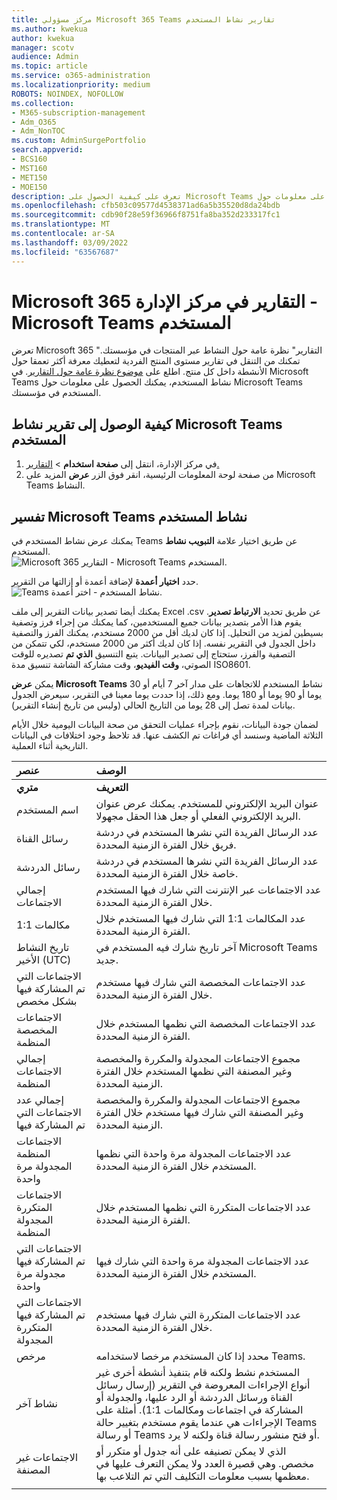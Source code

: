 ```yaml
---
title: مركز مسؤولي Microsoft 365 Teams تقارير نشاط المستخدم
ms.author: kwekua
author: kwekua
manager: scotv
audience: Admin
ms.topic: article
ms.service: o365-administration
ms.localizationpriority: medium
ROBOTS: NOINDEX, NOFOLLOW
ms.collection:
- M365-subscription-management
- Adm_O365
- Adm_NonTOC
ms.custom: AdminSurgePortfolio
search.appverid:
- BCS160
- MST160
- MET150
- MOE150
description: تعرف على كيفية الحصول على Microsoft Teams نشاط المستخدم والحصول على معلومات حول Teams المستخدم في مؤسستك.
ms.openlocfilehash: cfb503c09577d4538371ad6a5b35520d8da24bdb
ms.sourcegitcommit: cdb90f28e59f36966f8751fa8ba352d233317fc1
ms.translationtype: MT
ms.contentlocale: ar-SA
ms.lasthandoff: 03/09/2022
ms.locfileid: "63567687"
---
```

# <a name="microsoft-365-reports-in-the-admin-center---microsoft-teams-user-activity"></a>Microsoft 365 التقارير في مركز الإدارة - Microsoft Teams المستخدم

تعرض Microsoft 365 "التقارير" نظرة عامة حول النشاط عبر المنتجات في مؤسستك. تمكنك من التنقل في تقارير مستوى المنتج الفردية لتعطيك معرفة أكثر تعمقا حول الأنشطة داخل كل منتج. اطلع على [موضوع نظرة عامة حول التقارير](activity-reports.md). في Microsoft Teams نشاط المستخدم، يمكنك الحصول على معلومات حول Microsoft Teams المستخدم في مؤسستك.
 
## <a name="how-to-get-to-the-microsoft-teams-user-activity-report"></a>كيفية الوصول إلى تقرير نشاط Microsoft Teams المستخدم

1. في مركز الإدارة، انتقل إلى **صفحة استخدام** \> <a href="https://go.microsoft.com/fwlink/p/?linkid=2074756" target="_blank">التقارير.</a>
2. من صفحة لوحة المعلومات الرئيسية، انقر فوق الزر **عرض** المزيد على Microsoft Teams النشاط.

## <a name="interpret-the-microsoft-teams-user-activity-report"></a>تفسير Microsoft Teams نشاط المستخدم

يمكنك عرض نشاط المستخدم في Teams عن طريق اختيار علامة **التبويب نشاط** المستخدم. <br/>![Microsoft 365 التقارير - Microsoft Teams المستخدم.](../../media/1011877f-3cf0-4417-9447-91d0b2312aab.png)

حدد **اختيار أعمدة** لإضافة أعمدة أو إزالتها من التقرير.  <br/> ![Teams نشاط المستخدم - اختر أعمدة.](../../media/6d3c013e-2c5e-4d66-bb41-998aa4bd1c20.png)

يمكنك أيضا تصدير بيانات التقرير إلى ملف Excel .csv عن طريق تحديد **الارتباط تصدير**. يقوم هذا الأمر بتصدير بيانات جميع المستخدمين، كما يمكنك من إجراء فرز وتصفية بسيطين لمزيد من التحليل. إذا كان لديك أقل من 2000 مستخدم، يمكنك الفرز والتصفية داخل الجدول في التقرير نفسه. إذا كان لديك أكثر من 2000 مستخدم، لكي تتمكن من التصفية والفرز، ستحتاج إلى تصدير البيانات. يتبع التنسيق **الذي تم** تصديره للوقت الصوتي، **وقت الفيديو**، وقت مشاركة الشاشة تنسيق مدة ISO8601.

يمكن **عرض Microsoft Teams** نشاط المستخدم للاتجاهات على مدار آخر 7 أيام أو 30 يوما أو 90 يوما أو 180 يوما. ومع ذلك، إذا حددت يوما معينا في التقرير، سيعرض الجدول بيانات لمدة تصل إلى 28 يوما من التاريخ الحالي (وليس من تاريخ إنشاء التقرير).

لضمان جودة البيانات، نقوم بإجراء عمليات التحقق من صحة البيانات اليومية خلال الأيام الثلاثة الماضية وسنسد أي فراغات تم الكشف عنها. قد تلاحظ وجود اختلافات في البيانات التاريخية أثناء العملية.

|عنصر|الوصف|
|:-----|:-----|
|**متري**|**التعريف**|
|اسم المستخدم  <br/> |عنوان البريد الإلكتروني للمستخدم. يمكنك عرض عنوان البريد الإلكتروني الفعلي أو جعل هذا الحقل مجهولا.   <br/> |
|رسائل القناة   <br/> |عدد الرسائل الفريدة التي نشرها المستخدم في دردشة فريق خلال الفترة الزمنية المحددة.  <br/> |
|رسائل الدردشة   <br/> |عدد الرسائل الفريدة التي نشرها المستخدم في دردشة خاصة خلال الفترة الزمنية المحددة.  <br/> |
|إجمالي الاجتماعات   <br/> |عدد الاجتماعات عبر الإنترنت التي شارك فيها المستخدم خلال الفترة الزمنية المحددة.  <br/> |
|1:1 مكالمات   <br/> | عدد المكالمات 1:1 التي شارك فيها المستخدم خلال الفترة الزمنية المحددة.  <br/> |
|تاريخ النشاط الأخير (UTC)  <br/> |آخر تاريخ شارك فيه المستخدم في Microsoft Teams جديد.<br/> |
|الاجتماعات التي تم المشاركة فيها بشكل مخصص   <br/> | عدد الاجتماعات المخصصة التي شارك فيها مستخدم خلال الفترة الزمنية المحددة.  <br/> |
|الاجتماعات المخصصة المنظمة <br/> |عدد الاجتماعات المخصصة التي نظمها المستخدم خلال الفترة الزمنية المحددة. <br/>|
|إجمالي الاجتماعات المنظمة  <br/> |مجموع الاجتماعات المجدولة والمكررة والمخصصة وغير المصنفة التي نظمها المستخدم خلال الفترة الزمنية المحددة.  <br/> |
|إجمالي عدد الاجتماعات التي تم المشاركة فيها  <br/> |مجموع الاجتماعات المجدولة والمكررة والمخصصة وغير المصنفة التي شارك فيها مستخدم خلال الفترة الزمنية المحددة.  <br/> |
|الاجتماعات المنظمة المجدولة مرة واحدة  <br/> |عدد الاجتماعات المجدولة مرة واحدة التي نظمها المستخدم خلال الفترة الزمنية المحددة.  <br/> |
|الاجتماعات المتكررة المجدولة المنظمة  <br/> |عدد الاجتماعات المتكررة التي نظمها المستخدم خلال الفترة الزمنية المحددة.  <br/> |
|الاجتماعات التي تم المشاركة فيها مجدولة مرة واحدة  <br/> |عدد الاجتماعات المجدولة مرة واحدة التي شارك فيها المستخدم خلال الفترة الزمنية المحددة.  <br/> |
|الاجتماعات التي تم المشاركة فيها المتكررة المجدولة  <br/> |عدد الاجتماعات المتكررة التي شارك فيها مستخدم خلال الفترة الزمنية المحددة.  <br/> |
|مرخص  <br/> |محدد إذا كان المستخدم مرخصا لاستخدامه Teams. <br/>|
|نشاط آخر  <br/>|المستخدم نشط ولكنه قام بتنفيذ أنشطة أخرى غير أنواع الإجراءات المعروضة في التقرير (إرسال رسائل القناة ورسائل الدردشة أو الرد عليها، والجدولة أو المشاركة في اجتماعات ومكالمات 1:1). أمثلة على الإجراءات هي عندما يقوم مستخدم بتغيير حالة Teams أو رسالة Teams أو فتح منشور رسالة قناة ولكنه لا يرد.  <br/>|
|الاجتماعات غير المصنفة <br/>|الذي لا يمكن تصنيفه على أنه جدول أو متكرر أو مخصص. وهي قصيرة العدد ولا يمكن التعرف عليها في معظمها بسبب معلومات التكليف التي تم التلاعب بها. |
|||
